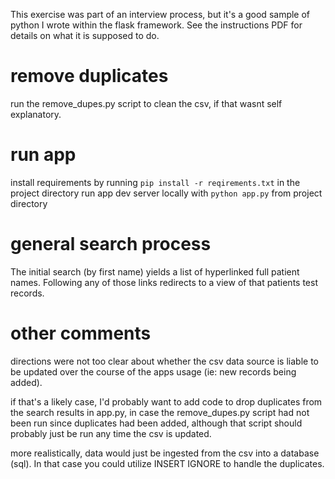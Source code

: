 This exercise was part of an interview process, but it's a good sample of python I wrote within the flask framework. See the instructions PDF for details on what it is supposed to do.

# remove duplicates
run the remove_dupes.py script to clean the csv, if that wasnt
self explanatory.

# run app
install requirements by running `pip install -r reqirements.txt`
in the project directory
run app dev server locally with `python app.py` from project directory

# general search process
The initial search (by first name) yields a list of hyperlinked full patient names. Following any of those links redirects to a view of that patients test records.

# other comments
directions were not too clear about whether the csv data source is liable to be updated over the course of the apps
usage (ie: new records being added).

if that's a likely case, I'd probably want to add code to drop duplicates from the search results in app.py, in case the
remove_dupes.py script had not been run since duplicates had been added, although that script should probably just be
run any time the csv is updated.

more realistically, data would just be ingested from the csv into a database (sql). In that case you could utilize INSERT IGNORE to handle the duplicates.
